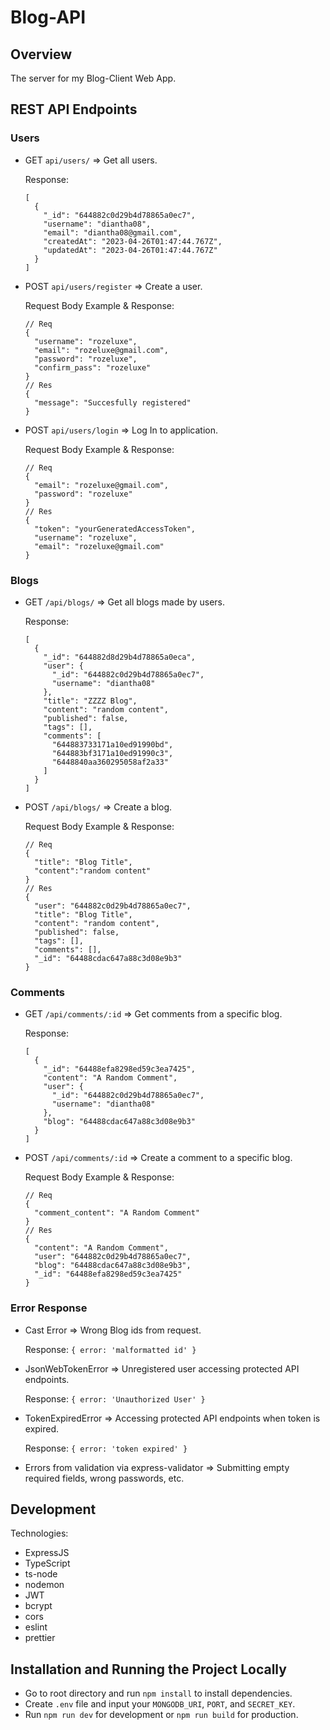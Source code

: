 # Blog-API

## Overview

The server for my Blog-Client Web App.

## REST API Endpoints

### Users

- GET `api/users/` => Get all users.

  Response:

  ```
  [
    {
      "_id": "644882c0d29b4d78865a0ec7",
      "username": "diantha08",
      "email": "diantha08@gmail.com",
      "createdAt": "2023-04-26T01:47:44.767Z",
      "updatedAt": "2023-04-26T01:47:44.767Z"
    }
  ]
  ```

- POST `api/users/register` => Create a user.

  Request Body Example & Response:

  ```
  // Req
  {
    "username": "rozeluxe",
    "email": "rozeluxe@gmail.com",
    "password": "rozeluxe",
    "confirm_pass": "rozeluxe"
  }
  // Res
  {
    "message": "Succesfully registered"
  }
  ```

- POST `api/users/login` => Log In to application.

  Request Body Example & Response:

  ```
  // Req
  {
    "email": "rozeluxe@gmail.com",
    "password": "rozeluxe"
  }
  // Res
  {
    "token": "yourGeneratedAccessToken",
    "username": "rozeluxe",
    "email": "rozeluxe@gmail.com"
  }
  ```

### Blogs

- GET `/api/blogs/` => Get all blogs made by users.

  Response:

  ```
  [
    {
      "_id": "644882d8d29b4d78865a0eca",
      "user": {
        "_id": "644882c0d29b4d78865a0ec7",
        "username": "diantha08"
      },
      "title": "ZZZZ Blog",
      "content": "random content",
      "published": false,
      "tags": [],
      "comments": [
        "644883733171a10ed91990bd",
        "644883bf3171a10ed91990c3",
        "6448840aa360295058af2a33"
      ]
    }
  ]
  ```

- POST `/api/blogs/` => Create a blog.

  Request Body Example & Response:

  ```
  // Req
  {
    "title": "Blog Title",
    "content":"random content"
  }
  // Res
  {
    "user": "644882c0d29b4d78865a0ec7",
    "title": "Blog Title",
    "content": "random content",
    "published": false,
    "tags": [],
    "comments": [],
    "_id": "64488cdac647a88c3d08e9b3"
  }
  ```

### Comments

- GET `/api/comments/:id` => Get comments from a specific blog.

  Response:

  ```
  [
    {
      "_id": "64488efa8298ed59c3ea7425",
      "content": "A Random Comment",
      "user": {
        "_id": "644882c0d29b4d78865a0ec7",
        "username": "diantha08"
      },
      "blog": "64488cdac647a88c3d08e9b3"
    }
  ]
  ```

- POST `/api/comments/:id` => Create a comment to a specific blog.

  Request Body Example & Response:

  ```
  // Req
  {
    "comment_content": "A Random Comment"
  }
  // Res
  {
    "content": "A Random Comment",
    "user": "644882c0d29b4d78865a0ec7",
    "blog": "64488cdac647a88c3d08e9b3",
    "_id": "64488efa8298ed59c3ea7425"
  }
  ```

### Error Response

- Cast Error => Wrong Blog ids from request.

  Response: `{ error: 'malformatted id' }`

- JsonWebTokenError => Unregistered user accessing protected API endpoints.

  Response: `{ error: 'Unauthorized User' }`

- TokenExpiredError => Accessing protected API endpoints when token is expired.

  Response: `{ error: 'token expired' }`

- Errors from validation via express-validator => Submitting empty required fields, wrong passwords, etc.

## Development

Technologies:

- ExpressJS
- TypeScript
- ts-node
- nodemon
- JWT
- bcrypt
- cors
- eslint
- prettier

## Installation and Running the Project Locally

- Go to root directory and run `npm install` to install dependencies.
- Create `.env` file and input your `MONGODB_URI`, `PORT`, and `SECRET_KEY`.
- Run `npm run dev` for development or `npm run build` for production.
